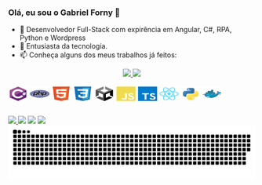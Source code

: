 ### Olá, eu sou o Gabriel Forny 👋

- 🔭 Desenvolvedor Full-Stack com expirência em Angular, C#, RPA, Python e Wordpress
- 🌱 Entusiasta da tecnologia.
- 📫 Conheça alguns dos meus trabalhos já feitos:


<div align="center">
  <a href="https://github.com/gabrielforny">
  <!--<img height="180em" src="https://github-readme-stats.vercel.app/api?username=gabrielforny&show_icons=true&theme=github_dark&include_all_commits=true&count_private=true"/>  
   <img height="180em" src="https://github-readme-stats.vercel.app/api/top-langs/?username=gabrielforny&layout=compact&langs_count=7&theme=github_dark"/> -->
    <img height="180em" src="https://github-readme-stats-sigma-five.vercel.app/api?username=gabrielforny&show_icons=true&theme=algolia&include_all_commits=true&count_private=true"/> 
   <img height="180em" src="https://github-readme-stats-sigma-five.vercel.app/api/top-langs/?username=gabrielforny&theme=algolia&layout=compact&langs_count=7"/> </a>
</div>
  
<div style="display: inline_block"><br>
  <img align="center" alt="Gabriel-Csharp" height="30" width="40" src="https://raw.githubusercontent.com/devicons/devicon/master/icons/csharp/csharp-original.svg">
  <img align="center" alt="Gabriel-PHP" height="30" width="40" src="https://github.com/devicons/devicon/blob/master/icons/php/php-original.svg">
  <img align="center" alt="Gabriel-HTML" height="30" width="40" src="https://raw.githubusercontent.com/devicons/devicon/master/icons/html5/html5-original.svg">
  <img align="center" alt="Gabriel-CSS" height="30" width="40" src="https://raw.githubusercontent.com/devicons/devicon/master/icons/css3/css3-original.svg">
  <img align="center" alt="Gabriel-Unity" height="30" width="40" src="https://github.com/devicons/devicon/blob/master/icons/unity/unity-original.svg">
  <img align="center" alt="Gabriel-Js" height="30" width="40" src="https://raw.githubusercontent.com/devicons/devicon/master/icons/javascript/javascript-plain.svg">
  <img align="center" alt="Gabriel-Ts" height="30" width="40" src="https://raw.githubusercontent.com/devicons/devicon/master/icons/typescript/typescript-plain.svg">
  <img align="center" alt="Gabriel-React" height="30" width="40" src="https://raw.githubusercontent.com/devicons/devicon/master/icons/react/react-original.svg">
  <img align="center" alt="Gabriel-Python" height="30" width="40" src="https://raw.githubusercontent.com/devicons/devicon/master/icons/python/python-original.svg">
  <img align="center" alt="Gabriel-Docker" height="30" width="40" src="https://github.com/devicons/devicon/blob/master/icons/docker/docker-original.svg">         
</div>
  
  <!--referencia: https://github.com/devicons/devicon/tree/master/icons -->
  
  
  ##
  
  
<div>
    <a href="https://wa.me/5521991639889" target="_blank">
      <img src="https://img.shields.io/badge/-WhatsApp-%23292D2C?style=for-the-badge&logo=whatsapp&logoColor=white" target="_blank">
    </a>
    <a href = "mailto:gfmtech21@gmail.com"><img src="https://img.shields.io/badge/-Gmail-%23333?style=for-the-badge&logo=gmail&logoColor=white" target="_blank"></a>
    <a href="mailto:gf097@outlook.com"><img src="https://img.shields.io/badge/-Outlook-%23333?style=for-the-badge&logo=microsoft-outlook&logoColor=white" target="_blank"></a>
    <a href="https://www.linkedin.com/in/gabriel-forny-501439132/" target="_blank"><img src="https://img.shields.io/badge/-LinkedIn-%230077B5?style=for-the-badge&logo=linkedin&logoColor=white" target="_blank">
    </a> 
</div>

<picture>
  <source media="(prefers-color-scheme: dark)" srcset="https://raw.githubusercontent.com/burnout156/burnout156/output/github-contribution-grid-snake-dark.svg">
  <source media="(prefers-color-scheme: light)" srcset="https://raw.githubusercontent.com/burnout156/burnout156/output/github-contribution-grid-snake.svg">
  <img alt="github contribution grid snake animation" src="https://raw.githubusercontent.com/burnout156/burnout156/output/github-contribution-grid-snake.svg">
</picture>
